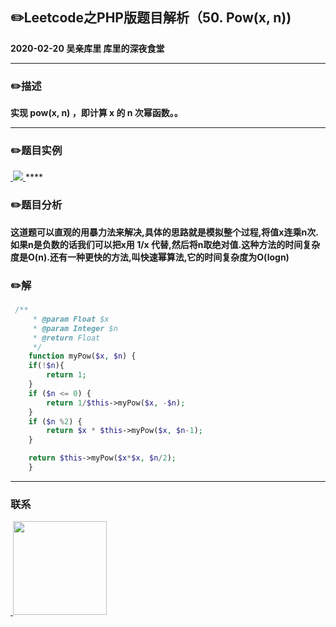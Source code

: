 ## :pencil2:Leetcode之PHP版题目解析（50. Pow(x, n))  
**2020-02-20 吴亲库里 库里的深夜食堂**
****
### :pencil2:描述
**实现 pow(x, n) ，即计算 x 的 n 次幂函数。。**
****
### :pencil2:题目实例
<a href="https://github.com/wuqinqiang/">
​    <img src="https://github.com/wuqinqiang/Lettcode-php/blob/master/images/50.png">
</a> 
****

### :pencil2:题目分析
**这道题可以直观的用暴力法来解决,具体的思路就是模拟整个过程,将值x连乘n次.如果n是负数的话我们可以把x用 1/x 代替,然后将n取绝对值.这种方法的时间复杂度是O(n).还有一种更快的方法,叫快速幂算法,它的时间复杂度为O(logn)**

### :pencil2:解
```php
 /**
     * @param Float $x
     * @param Integer $n
     * @return Float
     */
    function myPow($x, $n) {
    if(!$n){
        return 1;
    }
    if ($n <= 0) {
        return 1/$this->myPow($x, -$n);
    }
    if ($n %2) {
        return $x * $this->myPow($x, $n-1);
    }

    return $this->myPow($x*$x, $n/2);
    }
```
****

### 联系

<a href="https://github.com/wuqinqiang/">
​    <img src="https://github.com/wuqinqiang/Lettcode-php/blob/master/qrcode_for_gh_c194f9d4cdb1_430.jpg" width="150px" height="150px">
</a> 
   
    
    
    

